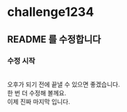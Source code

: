 # challenge1234

## README 를 수정합니다
### 수정 시작
</br>
오후가 되기 전에 끝낼 수 있으면 좋겠습니다. </br> 
한 번 더 수정해 볼께요. </br> 
이제 진짜 마지막 입니다.
